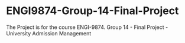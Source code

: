 # ENGI9874-Group-14-Final-Project
The Project is for the course ENGI-9874. Group 14 - Final Project - University Admission Management

